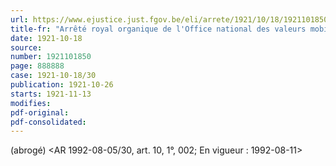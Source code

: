 ```yaml
---
url: https://www.ejustice.just.fgov.be/eli/arrete/1921/10/18/1921101850/justel
title-fr: "Arrêté royal organique de l'Office national des valeurs mobilières."
date: 1921-10-18
source:
number: 1921101850
page: 888888
case: 1921-10-18/30
publication: 1921-10-26
starts: 1921-11-13
modifies:
pdf-original:
pdf-consolidated:
---
```


(abrogé) <AR 1992-08-05/30, art. 10, 1°, 002;  En vigueur :  1992-08-11>
